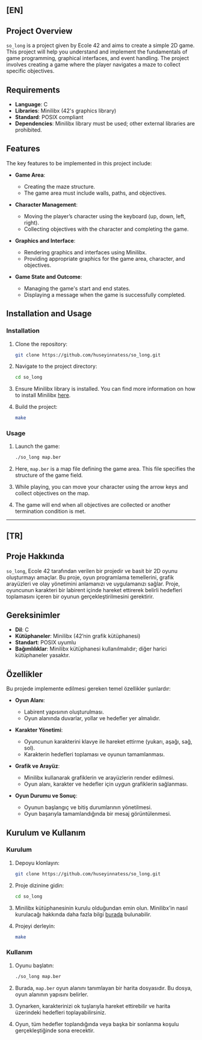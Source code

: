 ## [EN]

## Project Overview

`so_long` is a project given by Ecole 42 and aims to create a simple 2D game. This project will help you understand and implement the fundamentals of game programming, graphical interfaces, and event handling. The project involves creating a game where the player navigates a maze to collect specific objectives.

## Requirements

- **Language**: C
- **Libraries**: Minilibx (42's graphics library)
- **Standard**: POSIX compliant
- **Dependencies**: Minilibx library must be used; other external libraries are prohibited.

## Features

The key features to be implemented in this project include:

- **Game Area**:
  - Creating the maze structure.
  - The game area must include walls, paths, and objectives.

- **Character Management**:
  - Moving the player’s character using the keyboard (up, down, left, right).
  - Collecting objectives with the character and completing the game.

- **Graphics and Interface**:
  - Rendering graphics and interfaces using Minilibx.
  - Providing appropriate graphics for the game area, character, and objectives.

- **Game State and Outcome**:
  - Managing the game's start and end states.
  - Displaying a message when the game is successfully completed.

## Installation and Usage

### Installation

1. Clone the repository:

   ```bash
   git clone https://github.com/huseyinnatess/so_long.git

1. Navigate to the project directory:

   ```bash 
   cd so_long

2. Ensure Minilibx library is installed. You can find more information on how to install Minilibx [here](https://github.com/42Paris/minilibx).

3. Build the project:

   ```bash
   make

### Usage

1. Launch the game:

   ```bash
   ./so_long map.ber

2. Here, `map.ber` is a map file defining the game area. This file specifies the structure of the game field.

3. While playing, you can move your character using the arrow keys and collect objectives on the map.

4. The game will end when all objectives are collected or another termination condition is met.
---

## [TR]

## Proje Hakkında

`so_long`, Ecole 42 tarafından verilen bir projedir ve basit bir 2D oyunu oluşturmayı amaçlar. Bu proje, oyun programlama temellerini, grafik arayüzleri ve olay yönetimini anlamanızı ve uygulamanızı sağlar. Proje, oyuncunun karakteri bir labirent içinde hareket ettirerek belirli hedefleri toplamasını içeren bir oyunun gerçekleştirilmesini gerektirir.

## Gereksinimler

- **Dil**: C
- **Kütüphaneler**: Minilibx (42’nin grafik kütüphanesi)
- **Standart**: POSIX uyumlu
- **Bağımlılıklar**: Minilibx kütüphanesi kullanılmalıdır; diğer harici kütüphaneler yasaktır.

## Özellikler

Bu projede implemente edilmesi gereken temel özellikler şunlardır:

- **Oyun Alanı**:
  - Labirent yapısının oluşturulması.
  - Oyun alanında duvarlar, yollar ve hedefler yer almalıdır.

- **Karakter Yönetimi**:
  - Oyuncunun karakterini klavye ile hareket ettirme (yukarı, aşağı, sağ, sol).
  - Karakterin hedefleri toplaması ve oyunun tamamlanması.

- **Grafik ve Arayüz**:
  - Minilibx kullanarak grafiklerin ve arayüzlerin render edilmesi.
  - Oyun alanı, karakter ve hedefler için uygun grafiklerin sağlanması.

- **Oyun Durumu ve Sonuç**:
  - Oyunun başlangıç ve bitiş durumlarının yönetilmesi.
  - Oyun başarıyla tamamlandığında bir mesaj görüntülenmesi.

## Kurulum ve Kullanım

### Kurulum

1. Depoyu klonlayın:

   ```bash
   git clone https://github.com/huseyinnatess/so_long.git

2. Proje dizinine gidin:

    ```bash
   cd so_long

3. Minilibx kütüphanesinin kurulu olduğundan emin olun. Minilibx’in nasıl kurulacağı hakkında daha fazla bilgi [burada](https://github.com/42Paris/minilibx) bulunabilir.

4. Projeyi derleyin:

    ```bash
   make

### Kullanım

1. Oyunu başlatın:

    ```bash
   ./so_long map.ber

2. Burada, `map.ber` oyun alanını tanımlayan bir harita dosyasıdır. Bu dosya, oyun alanının yapısını belirler.

3. Oynarken, karakterinizi ok tuşlarıyla hareket ettirebilir ve harita üzerindeki hedefleri toplayabilirsiniz.

4. Oyun, tüm hedefler toplandığında veya başka bir sonlanma koşulu gerçekleştiğinde sona erecektir.

